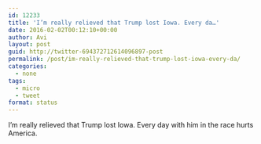 ```yaml
---
id: 12233
title: 'I’m really relieved that Trump lost Iowa. Every da…'
date: 2016-02-02T00:12:10+00:00
author: Avi
layout: post
guid: http://twitter-694372712614096897-post
permalink: /post/im-really-relieved-that-trump-lost-iowa-every-da/
categories:
  - none
tags:
  - micro
  - tweet
format: status
---
```

I’m really relieved that Trump lost Iowa. Every day with him in the race hurts America.
